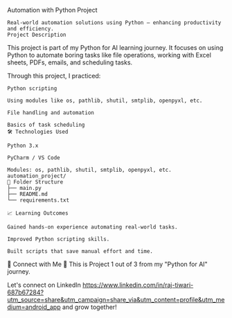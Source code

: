  Automation with Python Project

    Real-world automation solutions using Python — enhancing productivity and efficiency.
    Project Description

This project is part of my Python for AI learning journey.
It focuses on using Python to automate boring tasks like file operations, working with Excel sheets, PDFs, emails, and scheduling tasks.

Through this project, I practiced:

    Python scripting

    Using modules like os, pathlib, shutil, smtplib, openpyxl, etc.

    File handling and automation

    Basics of task scheduling
    🛠️ Technologies Used

    Python 3.x

    PyCharm / VS Code

    Modules: os, pathlib, shutil, smtplib, openpyxl, etc.
    automation_project/
    📂 Folder Structure
    ├── main.py
    ├── README.md
    └── requirements.txt
    
    📈 Learning Outcomes

    Gained hands-on experience automating real-world tasks.

    Improved Python scripting skills.

    Built scripts that save manual effort and time.
    
🌟 Connect with Me
🚀 This is Project 1 out of 3 from my "Python for AI" journey.

Let's connect on LinkedIn https://www.linkedin.com/in/raj-tiwari-687b67284?utm_source=share&utm_campaign=share_via&utm_content=profile&utm_medium=android_app and grow together!
